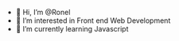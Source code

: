 - 👋 Hi, I’m @Ronel
- 👀 I’m interested in Front end Web Development
- 🌱 I’m currently learning Javascript

<!---
Ronel028/Ronel028 is a ✨ special ✨ repository because its `README.md` (this file) appears on your GitHub profile.
You can click the Preview link to take a look at your changes.
--->
